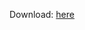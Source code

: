 Download: [here](https://github.com/M-Almdlol/AB_version.json/releases/download/v1.1.0/AB_System.exe)
